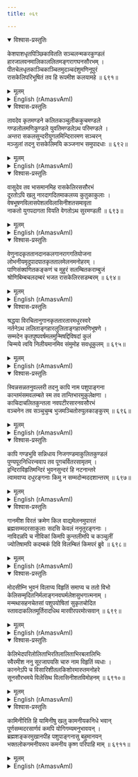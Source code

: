 ```yaml
---
title: ०६९

---
```

<div class="audioEmbed"  caption="सीतालक्ष्मी-वाचनम्" src="https://archive.org/download/nArAyaNIyam-shlokawise-audio/069/069_01.mp3"></div>
<details open><summary>विश्वास-प्रस्तुतिः</summary>

केशपाशधृतपिञ्छिकावितति सञ्चलन्मकरकुण्डलं  
हारजालवनमालिकाललितमङ्गरागघनसौरभम् ।  
पीतचेलधृतकाञ्चिकाञ्चितमुदञ्चदंशुमणिनूपुरं  
रासकेलिपरिभूषितं तव हि रूपमीश कलयामहे ॥ ६९१॥
</details>
<details><summary>मूलम्</summary>

केशपाशधृतपिञ्छिकावितति सञ्चलन्मकरकुण्डलं  
हारजालवनमालिकाललितमङ्गरागघनसौरभम् ।  
पीतचेलधृतकाञ्चिकाञ्चितमुदञ्चदंशुमणिनूपुरं  
रासकेलिपरिभूषितं तव हि रूपमीश कलयामहे ॥ ६९१॥
</details>





<details ><summary>English (rAmasvAmI)</summary>

O Lord ! We contemplate that reputed form of Thine specially decorated for the performance of the Rasa Leela dance, with an array of peacock feathers aligned over Thy tresses; fish-shaped ear-rings dangling from Thy ears; beautiful necklaces and garlands of sylvan blossoms around Thy neck; Thy body profusely fragrant with sandal paste and other scented unguents; a golden girdle circling Thy yellow silk robe; and gem-studded anklets emitting bright rays of light.


</details>

<div class="audioEmbed"  caption="सीतालक्ष्मी-वाचनम्" src="https://archive.org/download/nArAyaNIyam-shlokawise-audio/069/069_02.mp3"></div>
<details open><summary>विश्वास-प्रस्तुतिः</summary>

तावदेव कृतमण्डने कलितकञ्चुलीककुचमण्डले  
गण्डलोलमणिकुण्डले युवतिमण्डलेऽथ परिमण्डले ।  
अन्तरा सकलसुन्दरीयुगलमिन्दिरारमण सञ्चरन्  
मञ्जुलां तदनु रासकेलिमयि कञ्जनाभ समुपादधाः ॥ ६९२॥
</details>
<details><summary>मूलम्</summary>

तावदेव कृतमण्डने कलितकञ्चुलीककुचमण्डले  
गण्डलोलमणिकुण्डले युवतिमण्डलेऽथ परिमण्डले ।  
अन्तरा सकलसुन्दरीयुगलमिन्दिरारमण सञ्चरन्  
मञ्जुलां तदनु रासकेलिमयि कञ्जनाभ समुपादधाः ॥ ६९२॥
</details>





<details ><summary>English (rAmasvAmI)</summary>

O Padmanabha ! Amidst those damsels, dressed properly, with garments covering their bosoms and jewelled ear-rings brushing their cheeks, and standing in a circle, Thou, O Lord of Lakshmi, gliding smoothly between pairs of those charming maidens, didst, duly execute  the fascinating Rasa Leela dance.


</details>

<div class="audioEmbed"  caption="सीतालक्ष्मी-वाचनम्" src="https://archive.org/download/nArAyaNIyam-shlokawise-audio/069/069_03.mp3"></div>
<details open><summary>विश्वास-प्रस्तुतिः</summary>

वासुदेव तव भासमानमिह रासकेलिरससौरभं  
दूरतोऽपि खलु नारदागदितमाकलय्य कुतुकाकुलाः ।  
वेषभूषणविलासपेशलविलासिनीशतसमावृता  
नाकतो युगपदागता वियति वेगतोऽथ सुरमण्डली ॥ ६९३॥
</details>
<details><summary>मूलम्</summary>

वासुदेव तव भासमानमिह रासकेलिरससौरभं  
दूरतोऽपि खलु नारदागदितमाकलय्य कुतुकाकुलाः ।  
वेषभूषणविलासपेशलविलासिनीशतसमावृता  
नाकतो युगपदागता वियति वेगतोऽथ सुरमण्डली ॥ ६९३॥
</details>





<details ><summary>English (rAmasvAmI)</summary>

Apprised by Narada of the wonderful flavour (fragrance) of Thy resplendent Rasa Leela being enacted here (on the banks of the Yamuna), hordes of celestials, rushing from far and wide, speedily assembled in the sky, accompanied by hundreds of women adept at adorning themselves and in amorous display of their charms, all extremely eager to witness that spectacle.


</details>

<div class="audioEmbed"  caption="सीतालक्ष्मी-वाचनम्" src="https://archive.org/download/nArAyaNIyam-shlokawise-audio/069/069_04.mp3"></div>
<details open><summary>विश्वास-प्रस्तुतिः</summary>

वेणुनादकृततानदानकलगानरागगतियोजना  
लोभनीयमृदुपादपातकृततालमेलनमनोहरम् ।  
पाणिसंक्वणितकङ्कणं च मुहुरं सलम्बितकराम्बुजं  
श्रोणिबिम्बचलदम्बरं भजत रासकेलिरसडम्बरम् ॥ ६९४॥
</details>
<details><summary>मूलम्</summary>

वेणुनादकृततानदानकलगानरागगतियोजना  
लोभनीयमृदुपादपातकृततालमेलनमनोहरम् ।  
पाणिसंक्वणितकङ्कणं च मुहुरं सलम्बितकराम्बुजं  
श्रोणिबिम्बचलदम्बरं भजत रासकेलिरसडम्बरम् ॥ ६९४॥
</details>





<details ><summary>English (rAmasvAmI)</summary>

O, come all ye, observe, savour and share in the grandeur and majesty of the rasa dance, characterised by the harmonious intertwining and blending of the melodious notes flowing from Krishna's flute with the lyrics, and music in a variety of tunes and ragas, the rhythmical pace and beat of the soft footfalls and handclaps of the dancers and jingling of their bracelets, with Krishna's arms (hands) brushing the shoulders of the Gopis again and again, and their garments fluttering around their hips.


</details>

<div class="audioEmbed"  caption="सीतालक्ष्मी-वाचनम्" src="https://archive.org/download/nArAyaNIyam-shlokawise-audio/069/069_05.mp3"></div>
<details open><summary>विश्वास-प्रस्तुतिः</summary>

श्रद्धया विरचितानुगानकृततारतारमधुरस्वरे  
नर्तनेऽथ ललिताङ्गहारलुलिताङ्गहारमणिभूषणे ।  
सम्मदेन कृतपुष्पवर्षमलमुन्मिषद्दिविषदां कुलं  
चिन्मये त्वयि निलीयमानमिव संमुमोह सवधूकुलम् ॥ ६९५॥
</details>
<details><summary>मूलम्</summary>

श्रद्धया विरचितानुगानकृततारतारमधुरस्वरे  
नर्तनेऽथ ललिताङ्गहारलुलिताङ्गहारमणिभूषणे ।  
सम्मदेन कृतपुष्पवर्षमलमुन्मिषद्दिविषदां कुलं  
चिन्मये त्वयि निलीयमानमिव संमुमोह सवधूकुलम् ॥ ६९५॥
</details>





<details ><summary>English (rAmasvAmI)</summary>

While the dancers (Gopikas) sang, by turns, loudly and in sweet voices, with confidence and fervour, while performing the dance, and their necklaces and other ornaments were often disarranged owing to the graceful movements of their limbs, the hosts of celestials with their womenfolk watched from above with wonder and delight, showering down flowers on the dancers and were totally entranced, as if they had attained complete union with Thee, the Pure Consciousness-Absolute.


</details>

<div class="audioEmbed"  caption="सीतालक्ष्मी-वाचनम्" src="https://archive.org/download/nArAyaNIyam-shlokawise-audio/069/069_06.mp3"></div>
<details open><summary>विश्वास-प्रस्तुतिः</summary>

स्विन्नसन्नतनुवल्लरी तदनु कापि नाम पशुपाङ्गना  
कान्तमंसमवलम्बते स्म तव तान्तिभारमुकुलेक्षणा ।  
काचिदाचलितकुन्तला नवपटीरसारनवसौरभं  
वञ्चनेन तव सञ्चुचुम्ब भुजमञ्चितोरुपुलकाङ्कुरम् ॥ ६९६॥
</details>
<details><summary>मूलम्</summary>

स्विन्नसन्नतनुवल्लरी तदनु कापि नाम पशुपाङ्गना  
कान्तमंसमवलम्बते स्म तव तान्तिभारमुकुलेक्षणा ।  
काचिदाचलितकुन्तला नवपटीरसारनवसौरभं  
वञ्चनेन तव सञ्चुचुम्ब भुजमञ्चितोरुपुलकाङ्कुरम् ॥ ६९६॥
</details>





<details ><summary>English (rAmasvAmI)</summary>

One of the damsels, whose slender, creeper-like body was exhausted and perspiring, and whose eyes were half-closed due to fatigue, leaned on Thy lovely shoulder. Another, with locks dishevelled and hairs standing on end all over her body due to the sprouting thrill of joy, profusely kissed Thy arm, which was fragrant with fresh sandal paste, on the pretext of smelling it.


</details>

<div class="audioEmbed"  caption="सीतालक्ष्मी-वाचनम्" src="https://archive.org/download/nArAyaNIyam-shlokawise-audio/069/069_07.mp3"></div>
<details open><summary>विश्वास-प्रस्तुतिः</summary>

कापि गण्डभुवि सन्निधाय निजगण्डमाकुलितकुण्डलं  
पुण्यपूरनिधिरन्ववाप तव पूगचर्वितरसामृतम् ।  
इन्दिराविहृतिमन्दिरं भुवनसुन्दरं हि नटनान्तरे  
त्वामवाप्य दधुरङ्गनाः किमु न सम्मदोन्मददशान्तरम् ॥ ६९७॥
</details>
<details><summary>मूलम्</summary>

कापि गण्डभुवि सन्निधाय निजगण्डमाकुलितकुण्डलं  
पुण्यपूरनिधिरन्ववाप तव पूगचर्वितरसामृतम् ।  
इन्दिराविहृतिमन्दिरं भुवनसुन्दरं हि नटनान्तरे  
त्वामवाप्य दधुरङ्गनाः किमु न सम्मदोन्मददशान्तरम् ॥ ६९७॥
</details>





<details ><summary>English (rAmasvAmI)</summary>

Another Gopika, out of her wealth of good fortune (merit), imbibed the nectarine juice of the betel being chewed by Thee, by pressing her cheek, with her ear-rings dangling over it, against Thine. Having, in the course of the Rasa Krida, attained Thee, Lakshmi's playground, and the most charming in all the worlds, what heights of intoxication and ecstasy did those maidens not experience ?


</details>

<div class="audioEmbed"  caption="सीतालक्ष्मी-वाचनम्" src="https://archive.org/download/nArAyaNIyam-shlokawise-audio/069/069_08.mp3"></div>
<details open><summary>विश्वास-प्रस्तुतिः</summary>

गानमीश विरतं क्रमेण किल वाद्यमेलनमुपारतं  
ब्रह्मसम्मदरसाकुलाः सदसि केवलं ननृतुरङ्गनाः ।  
नाविदन्नपि च नीविकां किमपि कुन्तलीमपि च कञ्चुलीं  
ज्योतिषामपि कदम्बकं दिवि विलम्बितं किमपरं ब्रुवे ॥ ६९८॥
</details>
<details><summary>मूलम्</summary>

गानमीश विरतं क्रमेण किल वाद्यमेलनमुपारतं  
ब्रह्मसम्मदरसाकुलाः सदसि केवलं ननृतुरङ्गनाः ।  
नाविदन्नपि च नीविकां किमपि कुन्तलीमपि च कञ्चुलीं  
ज्योतिषामपि कदम्बकं दिवि विलम्बितं किमपरं ब्रुवे ॥ ६९८॥
</details>





<details ><summary>English (rAmasvAmI)</summary>

O Lord ! Gradually, the singing came to a stop, and the instruments too fell silent. Only the Gopikas, immersed in the Bliss Supreme (Brahmananda) continued to dance, on the dance-floor, even unaware and unmindful of their dishevelled tresses and loosened blouses. Why, the constellations of stars too stood still in the sky! What more need I say ?


</details>

<div class="audioEmbed"  caption="सीतालक्ष्मी-वाचनम्" src="https://archive.org/download/nArAyaNIyam-shlokawise-audio/069/069_09.mp3"></div>
<details open><summary>विश्वास-प्रस्तुतिः</summary>

मोदसीम्नि भुवनं विलाप्य विहृतिं समाप्य च ततो विभो  
केलिसम्मृदितनिर्मलाङ्गनवघर्मलेशसुभगात्मनाम् ।  
मन्मथासहनचेतसां पशुपयोषितां सुकृतचोदित  
स्तावदाकलितमूर्तिरादधिथ मारवीरपरमोत्सवान् ॥ ६९९॥
</details>
<details><summary>मूलम्</summary>

मोदसीम्नि भुवनं विलाप्य विहृतिं समाप्य च ततो विभो  
केलिसम्मृदितनिर्मलाङ्गनवघर्मलेशसुभगात्मनाम् ।  
मन्मथासहनचेतसां पशुपयोषितां सुकृतचोदित  
स्तावदाकलितमूर्तिरादधिथ मारवीरपरमोत्सवान् ॥ ६९९॥
</details>





<details ><summary>English (rAmasvAmI)</summary>

O Lord ! Celebrating thus the great festival of Manmatha (God of Love), wherein Thou didst assume as many forms as there were Gopikas, on account of their accumulated merits of past lives, and during which the charm of the Gopikas was enhanced by the fresh beads of perspiration sprouting on their bodies owing to their exertions while executing the Rasa dance, and who were completely overwhelmed by pangs of love, Thou didst submerge the entire world in Supreme Bliss, as the dance gradually drew to a close.


</details>

<div class="audioEmbed"  caption="सीतालक्ष्मी-वाचनम्" src="https://archive.org/download/nArAyaNIyam-shlokawise-audio/069/069_10.mp3"></div>
<details open><summary>विश्वास-प्रस्तुतिः</summary>

केलिभेदपरिलोलिताभिरतिलालिताभिरबलालिभिः  
स्वैरमीश ननु सूरजापयसि चारु नाम विहृतिं व्यधाः ।  
काननेऽपि च विसारिशीतलकिशोरमारुतमनोहरे  
सूनसौरभमये विलेसिथ विलासिनीशतविमोहनम् ॥ ६९१०॥
</details>
<details><summary>मूलम्</summary>

केलिभेदपरिलोलिताभिरतिलालिताभिरबलालिभिः  
स्वैरमीश ननु सूरजापयसि चारु नाम विहृतिं व्यधाः ।  
काननेऽपि च विसारिशीतलकिशोरमारुतमनोहरे  
सूनसौरभमये विलेसिथ विलासिनीशतविमोहनम् ॥ ६९१०॥
</details>





<details ><summary>English (rAmasvAmI)</summary>

O Lord ! Thereafter, Thou didst engage at will in sporting in the waters of the Yamuna in the company of those Gopikas, who had been exhausted by the various sports and were fondled and caressed by Thee to their hearts content. Further, Thou didst engage in amorous dalliance with them in the sylvan glades where gentle, cool breezes were blowing and which were filled with the wafting fragrance of blossoms, thereby transporting those hundreds of maidens to unprecedented heights of ecstasy.


</details>

<div class="audioEmbed"  caption="सीतालक्ष्मी-वाचनम्" src="https://archive.org/download/nArAyaNIyam-shlokawise-audio/069/069_11.mp3"></div>
<details open><summary>विश्वास-प्रस्तुतिः</summary>

कामिनीरिति हि यामिनीषु खलु कामनीयकनिधे भवान्  
पूर्णसम्मदरसार्णवं कमपि योगिगम्यमनुभावयन् ।  
ब्रह्मशङ्करमुखानपीह पशुपाङ्गनासु बहुमानयन्  
भक्तलोकगमनीयरूप कमनीय कृष्ण परिपाहि माम् ॥ ६९११॥
</details>
<details><summary>मूलम्</summary>

कामिनीरिति हि यामिनीषु खलु कामनीयकनिधे भवान्  
पूर्णसम्मदरसार्णवं कमपि योगिगम्यमनुभावयन् ।  
ब्रह्मशङ्करमुखानपीह पशुपाङ्गनासु बहुमानयन्  
भक्तलोकगमनीयरूप कमनीय कृष्ण परिपाहि माम् ॥ ६९११॥
</details>

<details ><summary>English (rAmasvAmI)</summary>

O treasure-house of Beauty ! Thou didst, during those nights of Rasa Leela, thus bestow on those maidens the ecstatic experience of Infinite Bliss, which is attainable only by Yogis, and also inculcate esteem for these mere cowherd women, in the minds of Brahma, Sankara and other Gods. O Lord of the Most Captivating Form ! Accessible only to the devout ! O Krishna ! deign to protect me.


</details>

